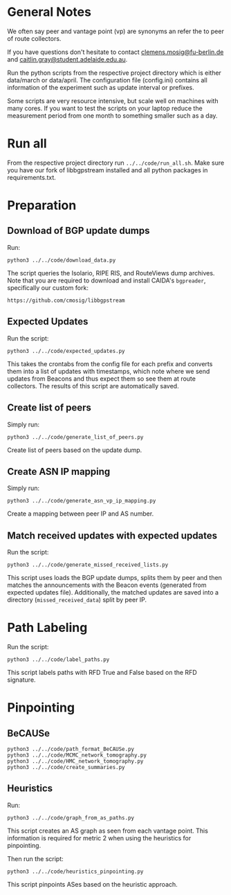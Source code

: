 # General Notes

We often say peer and vantage point (vp) are synonyms an refer the to peer of
route collectors. 

If you have questions don't hesitate to contact clemens.mosig@fu-berlin.de and
caitlin.gray@student.adelaide.edu.au.

Run the python scripts from the respective project directory which is either
data/march or data/april. The configuration file (config.ini) contains all
information of the experiment such as update interval or prefixes. 

Some scripts are very resource intensive, but scale well on machines with many
cores. If you want to test the scripts on your laptop reduce the measurement
period from one month to something smaller such as a day.

# Run all

From the respective project directory run `../../code/run_all.sh`. Make sure
you have our fork of libbgpstream installed and all python packages in
requirements.txt.

# Preparation 

## Download of BGP update dumps

Run:

    python3 ../../code/download_data.py 

The script queries the Isolario, RIPE RIS, and RouteViews dump archives. Note
that you are required to download and install CAIDA's `bgpreader`, specifically
our custom fork:

    https://github.com/cmosig/libbgpstream   

## Expected Updates

Run the script:

    python3 ../../code/expected_updates.py 

This takes the crontabs from the config file for each prefix and converts them
into a list of updates with timestamps, which note where we send updates from
Beacons and thus expect them so see them at route collectors. The results of
this script are automatically saved.

## Create list of peers 

Simply run:

    python3 ../../code/generate_list_of_peers.py 

Create list of peers based on the update dump.

## Create ASN IP mapping

Simply run:

    python3 ../../code/generate_asn_vp_ip_mapping.py

Create a mapping between peer IP and AS number.


## Match received updates with expected updates

Run the script:

    python3 ../../code/generate_missed_received_lists.py 

This script uses loads the BGP update dumps, splits them by peer and then
matches the announcements with the Beacon events (generated from expected
updates file). Additionally, the matched updates are saved into a directory
(`missed_received_data`) split by peer IP. 


# Path Labeling

Run the script:

    python3 ../../code/label_paths.py 

This script labels paths with RFD True and False based on the RFD signature.

# Pinpointing

## BeCAUSe 

    python3 ../../code/path_format_BeCAUSe.py
    python3 ../../code/MCMC_network_tomography.py
    python3 ../../code/HMC_network_tomography.py
    python3 ../../code/create_summaries.py

## Heuristics 

Run:

    python3 ../../code/graph_from_as_paths.py 

This script creates an AS graph as seen from each vantage point. This
information is required for metric 2 when using the heuristics for pinpointing.

Then run the script:

    python3 ../../code/heuristics_pinpointing.py

This script pinpoints ASes based on the heuristic approach. 
